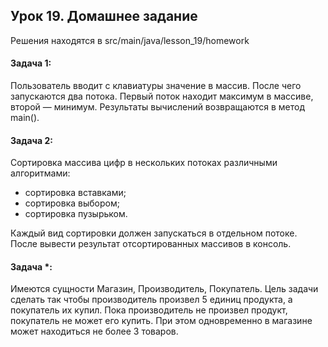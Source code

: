 ## Урок 19. Домашнее задание
Решения находятся в src/main/java/lesson_19/homework

#### Задача 1:
Пользователь вводит с клавиатуры значение в массив. После чего запускаются два
потока. Первый поток находит максимум в массиве, второй — минимум. Результаты
вычислений возвращаются в метод main().
#### Задача 2:
Сортировка массива цифр в нескольких потоках различными алгоритмами:
* сортировка вставками;
* сортировка выбором;
* сортировка пузырьком.

Каждый вид сортировки должен запускаться в отдельном потоке. После вывести
результат отсортированных массивов в консоль.
#### Задача *:
Имеются сущности Магазин, Производитель, Покупатель. Цель задачи сделать так чтобы
производитель произвел 5 единиц продукта, а покупатель их купил. Пока производитель
не произвел продукт, покупатель не может его купить. При этом одновременно в магазине
может находиться не более 3 товаров.
